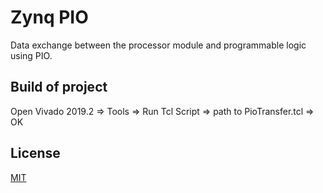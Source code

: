# Zynq PIO
Data exchange between the processor module and programmable logic using PIO.

## Build of project
Open Vivado 2019.2 => Tools => Run Tcl Script => path to PioTransfer.tcl => OK

## License
[MIT](https://choosealicense.com/licenses/mit/)